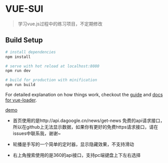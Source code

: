 # VUE-SUI
> 学习vue.js过程中的练习项目，不定期修改
## Build Setup

``` bash
# install dependencies
npm install

# serve with hot reload at localhost:8080
npm run dev

# build for production with minification
npm run build
```

For detailed explanation on how things work, checkout the [guide](http://vuejs-templates.github.io/webpack/) and [docs for vue-loader](http://vuejs.github.io/vue-loader).

[demo](https://angerlover2.github.io/VUE-SUI/demo/)<br/>

* 首页使用的是http://api.dagoogle.cn/news/get-news 免费的api请求接口，所以在github上无法显示数据，如果你有更好的免费https请求接口，请在issues中联系我，谢谢~

* 轮播是手写的一个简单的定时器，显示隐藏效果，不支持滑动
* 右上角搜索使用的是360的api接口，支持pc端键盘上下左右选择
